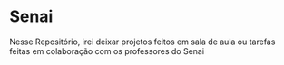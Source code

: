 # Senai
Nesse Repositório, irei deixar projetos feitos em sala de aula ou tarefas feitas em colaboração com os professores do Senai
